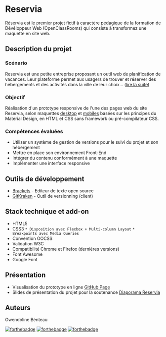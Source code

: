 # Reservia
Réservia est le premier projet fictif à caractère pédagique de la formation de Dévéloppeur Web (OpenClassRooms) qui consiste à transformez une maquette en site web.

## Description du projet
### Scénario
Reservia est une petite entreprise proposant un outil web de planification de vacances. Leur plateforme permet aux usagers de trouver et réserver des hébergements et des activités dans la ville de leur choix... ([lire la suite](https://github.com/GwendolineBENATEAU/GwendolineBenateau_2_23122020/blob/master/doc/DW_Projet1_OpenClassrooms.pdf))

### Objectif
Réalisation d'un prototype responsive de l'une des pages web du site Reservia, selon maquettes [desktop](https://github.com/GwendolineBENATEAU/GwendolineBenateau_2_23122020/blob/master/doc/maquettes_desktop.png) et [mobiles](https://github.com/GwendolineBENATEAU/GwendolineBenateau_2_23122020/blob/master/doc/maquette_iphone8.png) basées sur les principes du Material Design, en HTML et CSS sans framework ou pré-compilateur CSS.

### Compétences évaluées
- Utiliser un système de gestion de versions pour le suivi du projet et son hébergement
- Mettre en place son environnement Front-End
- Intégrer du contenu conformément à une maquette
- Implémenter une interface responsive


## Outils de développement
- [Brackets](https://brackets.io/) - Editeur de texte open source
- [GitKraken](https://www.gitkraken.com/) - Outil de versionning (client)

## Stack technique et add-on
- HTML5
- CSS3 
`* Disposition avec Flexbox + Multi-column Layout`
`* Breakpoints avec Media Queries `
- Convention OOCSS
- Validation W3C
- Compatibilité Chrome et Firefox (dernières versions)
- Font Awesome 
- Google Font

## Présentation
- Visualisation du prototype en ligne [GitHub Page](https://gwendolinebenateau.github.io/GwendolineBenateau_2_23122020/)
- Slides de présentation du projet pour la soutenance [Diaporama Reservia](https://www.canva.com/design/DAEUuQVDajs/yBXliDr-x9TNP3d36TNQZw/view?utm_content=DAEUuQVDajs&utm_campaign=designshare&utm_medium=link&utm_source=sharebutton)

## Auteurs
Gwendoline Bénteau

[![forthebadge](https://img.shields.io/badge/GitHub-100000?style=for-the-badge&logo=github&logoColor=white)](https://github.com/GwendolineBENATEAU) [![forthebadge](https://img.shields.io/badge/Instagram-E4405F?style=for-the-badge&logo=instagram&logoColor=white)](https://www.instagram.com/web_doline/) [![forthebadge](https://img.shields.io/badge/LinkedIn-0077B5?style=for-the-badge&logo=linkedin&logoColor=white)](https://www.linkedin.com/in/gwendoline-benateau-18986412b/)

